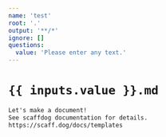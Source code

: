 ```yaml
---
name: 'test'
root: '.'
output: '**/*'
ignore: []
questions:
  value: 'Please enter any text.'
---
```


# `{{ inputs.value }}.md`

```markdown
Let's make a document!
See scaffdog documentation for details.
https://scaff.dog/docs/templates
```